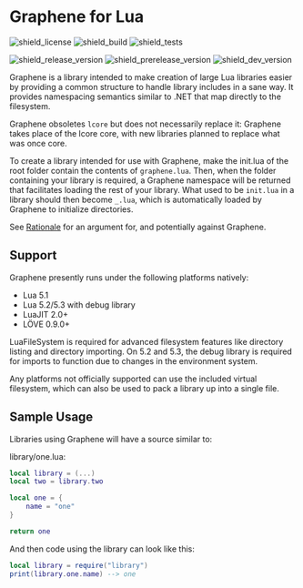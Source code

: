 # Graphene for Lua
![shield_license]
![shield_build]
![shield_tests]

![shield_release_version]
![shield_prerelease_version]
![shield_dev_version]

Graphene is a library intended to make creation of large Lua libraries easier by providing a common structure to handle library includes in a sane way. It provides namespacing semantics similar to .NET that map directly to the filesystem.

Graphene obsoletes `lcore` but does not necessarily replace it: Graphene takes place of the lcore core, with new libraries planned to replace what was once core.

To create a library intended for use with Graphene, make the init.lua of the root folder contain the contents of `graphene.lua`. Then, when the folder containing your library is required, a Graphene namespace will be returned that facilitates loading the rest of your library. What used to be `init.lua` in a library should then become `_.lua`, which is automatically loaded by Graphene to initialize directories.

See [Rationale](docs/rationale.md) for an argument for, and potentially against Graphene.

## Support
Graphene presently runs under the following platforms natively:
- Lua 5.1
- Lua 5.2/5.3 with debug library
- LuaJIT 2.0+
- LÖVE 0.9.0+

LuaFileSystem is required for advanced filesystem features like directory listing and directory importing. On 5.2 and 5.3, the debug library is required for imports to function due to changes in the environment system.

Any platforms not officially supported can use the included virtual filesystem, which can also be used to pack a library up into a single file.

## Sample Usage

Libraries using Graphene will have a source similar to:

library/one.lua:
```lua
local library = (...)
local two = library.two

local one = {
	name = "one"
}

return one
```

And then code using the library can look like this:

```lua
local library = require("library")
print(library.one.name) --> one
```

[shield_license]: https://img.shields.io/badge/license-zlib/libpng-333333.svg?style=flat-square
[shield_build]: https://img.shields.io/badge/build-unknown-lightgrey.svg?style=flat-square
[shield_tests]: https://img.shields.io/badge/tests-0/0-lightgrey.svg?style=flat-square
[shield_release_version]: https://img.shields.io/badge/release-1.1.2-brightgreen.svg?style=flat-square
[shield_prerelease_version]: https://img.shields.io/badge/prerelease-none-lightgrey.svg?style=flat-square
[shield_dev_version]: https://img.shields.io/badge/development-1.2.0-orange.svg?style=flat-square